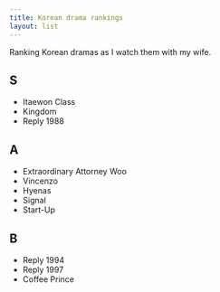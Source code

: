 ```yaml
---
title: Korean drama rankings
layout: list
---
```


Ranking Korean dramas as I watch them with my wife.

## S
- Itaewon Class
- Kingdom
- Reply 1988

## A
- Extraordinary Attorney Woo
- Vincenzo
- Hyenas
- Signal
- Start-Up

## B
- Reply 1994
- Reply 1997
- Coffee Prince